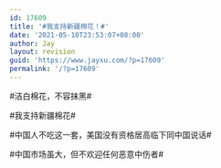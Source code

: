 ```yaml
---
id: 17609
title: '#我支持新疆棉花！#'
date: '2021-05-10T23:53:07+08:00'
author: Jay
layout: revision
guid: 'https://www.jayxu.com/?p=17609'
permalink: '/?p=17609'
---
```


<!-- wp:paragraph -->
<p>#洁白棉花，不容抹黑#</p>
<!-- /wp:paragraph -->

<!-- wp:paragraph -->
<p>#我支持新疆棉花#</p>
<!-- /wp:paragraph -->

<!-- wp:paragraph -->
<p>#中国人不吃这一套，美国没有资格居高临下同中国说话#</p>
<!-- /wp:paragraph -->

<!-- wp:paragraph -->
<p>#中国市场虽大，但不欢迎任何恶意中伤者#</p>
<!-- /wp:paragraph -->

<!-- wp:jetpack/tiled-gallery {"columnWidths":[["56.90569","43.09431"],["21.89877","29.37569","22.44632","26.27923"],["31.27587","33.74480","34.97933"],["50.00610","49.99390"]],"ids":[17607,17505,17509,17503,17495,17496,17497,17498,17499,17500,17501,17502],"linkTo":"media"} -->
<div class="wp-block-jetpack-tiled-gallery aligncenter is-style-rectangular"><div class="tiled-gallery__gallery"><div class="tiled-gallery__row"><div class="tiled-gallery__col" style="flex-basis:56.90569%"><figure class="tiled-gallery__item"><a href="https://i1.wp.com/www.jayxu.com/log/wp-content/uploads/2021/05/WechatIMG16.jpg?ssl=1"><img alt="" data-height="720" data-id="17607" data-link="https://www.jayxu.com/wechatimg16-2" data-url="https://www.jayxu.com/log/wp-content/uploads/2021/05/WechatIMG16.jpg" data-width="1080" src="https://i1.wp.com/www.jayxu.com/log/wp-content/uploads/2021/05/WechatIMG16.jpg?ssl=1" data-amp-layout="responsive"/></a></figure><figure class="tiled-gallery__item"><a href="https://i1.wp.com/www.jayxu.com/log/wp-content/uploads/2021/03/2018e490e95f4c1ba8fee4e31c3a1a81.jpg?ssl=1"><img alt="" data-height="2304" data-id="17505" data-link="https://www.jayxu.com/2021/03/26/17494/2018e490e95f4c1ba8fee4e31c3a1a81" data-url="https://www.jayxu.com/log/wp-content/uploads/2021/03/2018e490e95f4c1ba8fee4e31c3a1a81.jpg" data-width="3456" src="https://i1.wp.com/www.jayxu.com/log/wp-content/uploads/2021/03/2018e490e95f4c1ba8fee4e31c3a1a81.jpg?ssl=1" data-amp-layout="responsive"/></a></figure></div><div class="tiled-gallery__col" style="flex-basis:43.09431%"><figure class="tiled-gallery__item"><a href="https://i2.wp.com/www.jayxu.com/log/wp-content/uploads/2021/03/WechatIMG17.jpeg?ssl=1"><img alt="" data-height="1136" data-id="17509" data-link="https://www.jayxu.com/2021/03/26/17494/wechatimg17" data-url="https://www.jayxu.com/log/wp-content/uploads/2021/03/WechatIMG17.jpeg" data-width="640" src="https://i2.wp.com/www.jayxu.com/log/wp-content/uploads/2021/03/WechatIMG17.jpeg?ssl=1" data-amp-layout="responsive"/></a></figure></div></div><div class="tiled-gallery__row"><div class="tiled-gallery__col" style="flex-basis:21.89877%"><figure class="tiled-gallery__item"><a href="https://i2.wp.com/www.jayxu.com/log/wp-content/uploads/2021/03/WechatIMG15.jpeg?ssl=1"><img alt="" data-height="1920" data-id="17503" data-link="https://www.jayxu.com/2021/03/26/17494/wechatimg15" data-url="https://www.jayxu.com/log/wp-content/uploads/2021/03/WechatIMG15.jpeg" data-width="1080" src="https://i2.wp.com/www.jayxu.com/log/wp-content/uploads/2021/03/WechatIMG15.jpeg?ssl=1" data-amp-layout="responsive"/></a></figure></div><div class="tiled-gallery__col" style="flex-basis:29.37569%"><figure class="tiled-gallery__item"><a href="https://i1.wp.com/www.jayxu.com/log/wp-content/uploads/2021/03/WechatIMG7.jpeg?ssl=1"><img alt="" data-height="1430" data-id="17495" data-link="https://www.jayxu.com/2021/03/26/17494/wechatimg7" data-url="https://www.jayxu.com/log/wp-content/uploads/2021/03/WechatIMG7.jpeg" data-width="1080" src="https://i1.wp.com/www.jayxu.com/log/wp-content/uploads/2021/03/WechatIMG7.jpeg?ssl=1" data-amp-layout="responsive"/></a></figure></div><div class="tiled-gallery__col" style="flex-basis:22.44632%"><figure class="tiled-gallery__item"><a href="https://i2.wp.com/www.jayxu.com/log/wp-content/uploads/2021/03/WechatIMG8.jpeg?ssl=1"><img alt="" data-height="1873" data-id="17496" data-link="https://www.jayxu.com/2021/03/26/17494/wechatimg8" data-url="https://www.jayxu.com/log/wp-content/uploads/2021/03/WechatIMG8.jpeg" data-width="1080" src="https://i2.wp.com/www.jayxu.com/log/wp-content/uploads/2021/03/WechatIMG8.jpeg?ssl=1" data-amp-layout="responsive"/></a></figure></div><div class="tiled-gallery__col" style="flex-basis:26.27923%"><figure class="tiled-gallery__item"><a href="https://i0.wp.com/www.jayxu.com/log/wp-content/uploads/2021/03/WechatIMG9.jpeg?ssl=1"><img alt="" data-height="1599" data-id="17497" data-link="https://www.jayxu.com/2021/03/26/17494/wechatimg9" data-url="https://www.jayxu.com/log/wp-content/uploads/2021/03/WechatIMG9.jpeg" data-width="1080" src="https://i0.wp.com/www.jayxu.com/log/wp-content/uploads/2021/03/WechatIMG9.jpeg?ssl=1" data-amp-layout="responsive"/></a></figure></div></div><div class="tiled-gallery__row"><div class="tiled-gallery__col" style="flex-basis:31.27587%"><figure class="tiled-gallery__item"><a href="https://i1.wp.com/www.jayxu.com/log/wp-content/uploads/2021/03/WechatIMG10.jpeg?ssl=1"><img alt="" data-height="1800" data-id="17498" data-link="https://www.jayxu.com/2021/03/26/17494/wechatimg10" data-url="https://www.jayxu.com/log/wp-content/uploads/2021/03/WechatIMG10.jpeg" data-width="1080" src="https://i1.wp.com/www.jayxu.com/log/wp-content/uploads/2021/03/WechatIMG10.jpeg?ssl=1" data-amp-layout="responsive"/></a></figure></div><div class="tiled-gallery__col" style="flex-basis:33.74480%"><figure class="tiled-gallery__item"><a href="https://i1.wp.com/www.jayxu.com/log/wp-content/uploads/2021/03/WechatIMG11.jpeg?ssl=1"><img alt="" data-height="1668" data-id="17499" data-link="https://www.jayxu.com/2021/03/26/17494/wechatimg11" data-url="https://www.jayxu.com/log/wp-content/uploads/2021/03/WechatIMG11.jpeg" data-width="1080" src="https://i1.wp.com/www.jayxu.com/log/wp-content/uploads/2021/03/WechatIMG11.jpeg?ssl=1" data-amp-layout="responsive"/></a></figure></div><div class="tiled-gallery__col" style="flex-basis:34.97933%"><figure class="tiled-gallery__item"><a href="https://i2.wp.com/www.jayxu.com/log/wp-content/uploads/2021/03/WechatIMG12.jpeg?ssl=1"><img alt="" data-height="1609" data-id="17500" data-link="https://www.jayxu.com/2021/03/26/17494/wechatimg12" data-url="https://www.jayxu.com/log/wp-content/uploads/2021/03/WechatIMG12.jpeg" data-width="1080" src="https://i2.wp.com/www.jayxu.com/log/wp-content/uploads/2021/03/WechatIMG12.jpeg?ssl=1" data-amp-layout="responsive"/></a></figure></div></div><div class="tiled-gallery__row"><div class="tiled-gallery__col" style="flex-basis:50.00610%"><figure class="tiled-gallery__item"><a href="https://i1.wp.com/www.jayxu.com/log/wp-content/uploads/2021/03/WechatIMG13.jpeg?ssl=1"><img alt="" data-height="1820" data-id="17501" data-link="https://www.jayxu.com/2021/03/26/17494/wechatimg13" data-url="https://www.jayxu.com/log/wp-content/uploads/2021/03/WechatIMG13.jpeg" data-width="1024" src="https://i1.wp.com/www.jayxu.com/log/wp-content/uploads/2021/03/WechatIMG13.jpeg?ssl=1" data-amp-layout="responsive"/></a></figure></div><div class="tiled-gallery__col" style="flex-basis:49.99390%"><figure class="tiled-gallery__item"><a href="https://i2.wp.com/www.jayxu.com/log/wp-content/uploads/2021/03/WechatIMG14.jpeg?ssl=1"><img alt="" data-height="1920" data-id="17502" data-link="https://www.jayxu.com/2021/03/26/17494/wechatimg14" data-url="https://www.jayxu.com/log/wp-content/uploads/2021/03/WechatIMG14.jpeg" data-width="1080" src="https://i2.wp.com/www.jayxu.com/log/wp-content/uploads/2021/03/WechatIMG14.jpeg?ssl=1" data-amp-layout="responsive"/></a></figure></div></div></div></div>
<!-- /wp:jetpack/tiled-gallery -->